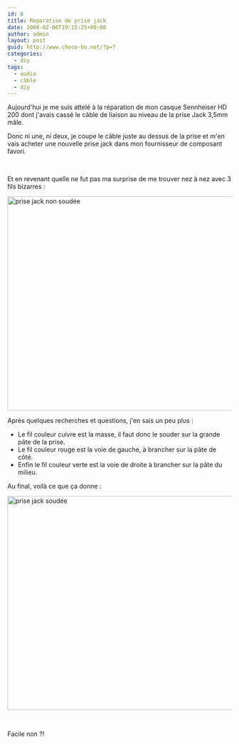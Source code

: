 ```yaml
---
id: 8
title: Reparation de prise jack
date: 2008-02-06T19:15:25+00:00
author: admin
layout: post
guid: http://www.choco-bn.net/?p=7
categories:
  - diy
tags:
  - audio
  - câble
  - diy
---
```

<meta http-equiv="CONTENT-TYPE" content="text/html; charset=utf-8" />

<title>
</title>

<meta name="GENERATOR" content="OpenOffice.org 2.3  (Linux)" />


<p style="margin-bottom: 0cm">
  Aujourd'hui je me suis attelé à la réparation de mon casque Sennheiser HD 200 dont j'avais cassé le câble de liaison au niveau de la prise Jack 3,5mm mâle.
</p>

<p style="margin-bottom: 0cm">
  Donc ni une, ni deux, je coupe le câble juste au dessus de la prise et m'en vais acheter une nouvelle prise jack dans mon fournisseur de composant favori.
</p>

<p style="margin-bottom: 0cm">
  &nbsp;
</p>

<p style="margin-bottom: 0cm">
  Et en revenant quelle ne fut pas ma surprise de me trouver nez à nez avec 3 fils bizarres :
</p>

<p style="margin-bottom: 0cm">
  <img src="http://lh3.google.com/choco.bn/R6nQPOnxwxI/AAAAAAAABOQ/qmIljNGAWMM/IMGP0115.JPG?imgmax=800" alt="prise jack non soudée" height="480" width="640" />
</p>

<p style="margin-bottom: 0cm">
  Après quelques recherches et questions, j'en sais un peu plus :
</p>

  * Le fil couleur cuivre est la masse, il faut donc le souder sur la grande pâte de la prise.
  * Le fil couleur rouge est la voie de gauche, à brancher sur la pâte de côté.
  * Enfin le fil couleur verte est la voie de droite à brancher sur la pâte du milieu.

<p style="margin-bottom: 0cm">
  Au final, voilà ce que ça donne :
</p>

<p style="margin-bottom: 0cm">
  <img src="http://lh4.google.com/choco.bn/R6n2XenxwyI/AAAAAAAABOc/o3Pcgvptw3E/IMGP0120.JPG?imgmax=800" alt="prise jack soudée" height="480" width="640" />
</p>

<p style="margin-bottom: 0cm">
  &nbsp;
</p>

<p style="margin-bottom: 0cm">
  Facile non ?!
</p>
